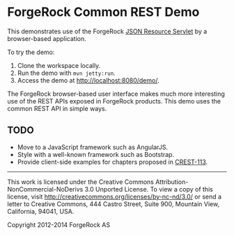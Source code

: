 # ForgeRock Common REST Demo

This demonstrates use of the ForgeRock
[JSON Resource Servlet](http://commons.forgerock.org/forgerock-rest/json-resource-servlet/)
by a browser-based application.

To try the demo:

1.  Clone the workspace locally.
2.  Run the demo with `mvn jetty:run`.
3.  Access the demo at <http://localhost:8080/demo/>.

The ForgeRock browser-based user interface makes much more interesting use of the REST APIs exposed in ForgeRock products. This demo uses the common REST API in simple ways.

## TODO

*   Move to a JavaScript framework such as AngularJS.
*   Style with a well-known framework such as Bootstrap.
*   Provide client-side examples for chapters proposed in
    [CREST-113](https://bugster.forgerock.org/jira/browse/CREST-113).

* * *
This work is licensed under the Creative Commons
Attribution-NonCommercial-NoDerivs 3.0 Unported License.
To view a copy of this license, visit
<http://creativecommons.org/licenses/by-nc-nd/3.0/>
or send a letter to Creative Commons, 444 Castro Street,
Suite 900, Mountain View, California, 94041, USA.

Copyright 2012-2014 ForgeRock AS
